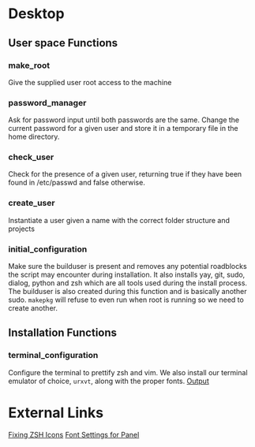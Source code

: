 # Desktop

## User space Functions

### make_root

Give the supplied user root access to the machine

### password_manager

Ask for password input until both passwords are the same. Change the current password for a given user and store it in a temporary file in the home directory.

### check_user

Check for the presence of a given user, returning true if they have been found in /etc/passwd and false otherwise.

### create_user

Instantiate a user given a name with the correct folder structure and projects

### initial_configuration

Make sure the builduser is present and removes any potential roadblocks the script may encounter during installation. It also installs yay, git, sudo, dialog, python and zsh which are all tools used during the install process. The builduser is also created during this function and is basically another sudo. `makepkg` will refuse to even run when root is running so we need to create another.


## Installation Functions

### terminal_configuration

Configure the terminal to prettify zsh and vim. We also install our terminal emulator of choice, `urxvt`, along with the proper fonts.
[Output](assets/terminal_output)

# External Links

[Fixing ZSH Icons]()
[Font Settings for Panel]()
